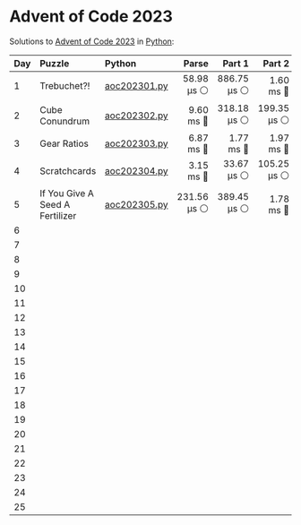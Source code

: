 # Advent of Code 2023

Solutions to [Advent of Code 2023](https://adventofcode.com/2023/) in [Python](https://www.python.org/):


| Day  | Puzzle                          | Python                                                          |       Parse |      Part 1 |      Part 2 |      Total |
| :--- | :------------------------------ | :-------------------------------------------------------------- | ----------: | ----------: | ----------: | ---------: |
| 1    | Trebuchet?!                     | [aoc202301.py](01_trebuchet/aoc202301.py)                       |  58.98 μs ⚪️ | 886.75 μs ⚪️ |   1.60 ms 🔵 |  2.54 ms 🔵 |
| 2    | Cube Conundrum                  | [aoc202302.py](02_cube_conundrum/aoc202302.py)                  |   9.60 ms 🔵 | 318.18 μs ⚪️ | 199.35 μs ⚪️ | 10.12 ms 🔵 |
| 3    | Gear Ratios                     | [aoc202303.py](03_gear_ratios/aoc202303.py)                     |   6.87 ms 🔵 |   1.77 ms 🔵 |   1.97 ms 🔵 | 10.61 ms 🔵 |
| 4    | Scratchcards                    | [aoc202304.py](04_scratchcards/aoc202304.py)                    |   3.15 ms 🔵 |  33.67 μs ⚪️ | 105.25 μs ⚪️ |  3.29 ms 🔵 |
| 5    | If You Give A Seed A Fertilizer | [aoc202305.py](05_if_you_give_a_seed_a_fertilizer/aoc202305.py) | 231.56 μs ⚪️ | 389.45 μs ⚪️ |   1.78 ms 🔵 |  2.40 ms 🔵 |
| 6    |                                 |                                                                 |             |             |             |            |
| 7    |                                 |                                                                 |             |             |             |            |
| 8    |                                 |                                                                 |             |             |             |            |
| 9    |                                 |                                                                 |             |             |             |            |
| 10   |                                 |                                                                 |             |             |             |            |
| 11   |                                 |                                                                 |             |             |             |            |
| 12   |                                 |                                                                 |             |             |             |            |
| 13   |                                 |                                                                 |             |             |             |            |
| 14   |                                 |                                                                 |             |             |             |            |
| 15   |                                 |                                                                 |             |             |             |            |
| 16   |                                 |                                                                 |             |             |             |            |
| 17   |                                 |                                                                 |             |             |             |            |
| 18   |                                 |                                                                 |             |             |             |            |
| 19   |                                 |                                                                 |             |             |             |            |
| 20   |                                 |                                                                 |             |             |             |            |
| 21   |                                 |                                                                 |             |             |             |            |
| 22   |                                 |                                                                 |             |             |             |            |
| 23   |                                 |                                                                 |             |             |             |            |
| 24   |                                 |                                                                 |             |             |             |            |
| 25   |                                 |                                                                 |             |             |             |            |
